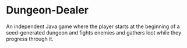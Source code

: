 # Dungeon-Dealer
An independent Java game where the player starts at the beginning of a seed-generated dungeon and fights enemies and gathers loot while they progress through it.
